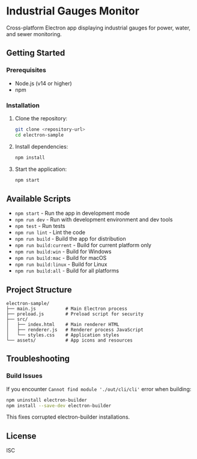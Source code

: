 # Industrial Gauges Monitor

Cross-platform Electron app displaying industrial gauges for power, water, and sewer monitoring.

## Getting Started

### Prerequisites

- Node.js (v14 or higher)
- npm

### Installation

1. Clone the repository:
   ```bash
   git clone <repository-url>
   cd electron-sample
   ```

2. Install dependencies:
   ```bash
   npm install
   ```

3. Start the application:
   ```bash
   npm start
   ```

## Available Scripts

- `npm start` - Run the app in development mode
- `npm run dev` - Run with development environment and dev tools
- `npm test` - Run tests
- `npm run lint` - Lint the code
- `npm run build` - Build the app for distribution
- `npm run build:current` - Build for current platform only
- `npm run build:win` - Build for Windows
- `npm run build:mac` - Build for macOS
- `npm run build:linux` - Build for Linux
- `npm run build:all` - Build for all platforms

## Project Structure

```
electron-sample/
├── main.js           # Main Electron process
├── preload.js        # Preload script for security
├── src/
│   ├── index.html    # Main renderer HTML
│   ├── renderer.js   # Renderer process JavaScript
│   └── styles.css    # Application styles
└── assets/           # App icons and resources
```

## Troubleshooting

### Build Issues

If you encounter `Cannot find module './out/cli/cli'` error when building:

```bash
npm uninstall electron-builder
npm install --save-dev electron-builder
```

This fixes corrupted electron-builder installations.

## License

ISC

